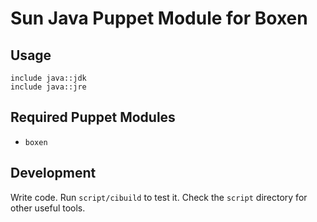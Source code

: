 # Sun Java Puppet Module for Boxen

## Usage

```puppet
include java::jdk
include java::jre
```

## Required Puppet Modules

* `boxen`

## Development

Write code. Run `script/cibuild` to test it. Check the `script`
directory for other useful tools.
